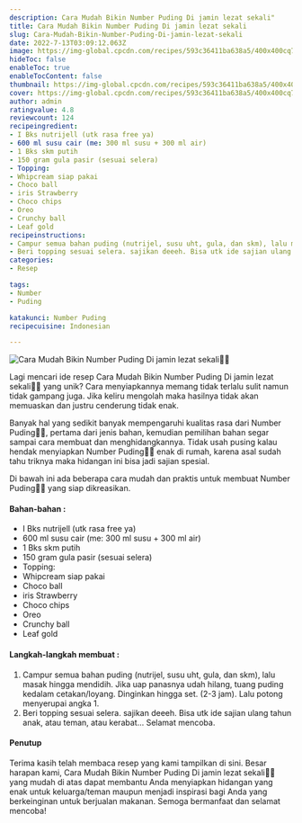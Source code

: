 ```yaml
---
description: Cara Mudah Bikin Number Puding Di jamin lezat sekali"
title: Cara Mudah Bikin Number Puding Di jamin lezat sekali
slug: Cara-Mudah-Bikin-Number-Puding-Di-jamin-lezat-sekali
date: 2022-7-13T03:09:12.063Z
image: https://img-global.cpcdn.com/recipes/593c36411ba638a5/400x400cq70/photo.jpg
hideToc: false
enableToc: true
enableTocContent: false
thumbnail: https://img-global.cpcdn.com/recipes/593c36411ba638a5/400x400cq70/photo.jpg
cover: https://img-global.cpcdn.com/recipes/593c36411ba638a5/400x400cq70/photo.jpg
author: admin
ratingvalue: 4.8
reviewcount: 124
recipeingredient:
- I Bks nutrijell (utk rasa free ya)
- 600 ml susu cair (me: 300 ml susu + 300 ml air)
- 1 Bks skm putih
- 150 gram gula pasir (sesuai selera)
- Topping:
- Whipcream siap pakai
- Choco ball
- iris Strawberry
- Choco chips
- Oreo
- Crunchy ball
- Leaf gold
recipeinstructions:
- Campur semua bahan puding (nutrijel, susu uht, gula, dan skm), lalu masak hingga mendidih. Jika uap panasnya udah hilang, tuang puding kedalam cetakan/loyang. Dinginkan hingga set. (2-3 jam). Lalu potong menyerupai angka 1.
- Beri topping sesuai selera. sajikan deeeh. Bisa utk ide sajian ulang tahun anak, atau teman, atau kerabat... Selamat mencoba.
categories:
- Resep

tags:
- Number
- Puding

katakunci: Number Puding
recipecuisine: Indonesian

---
```


![Cara Mudah Bikin Number Puding Di jamin lezat sekali👩‍🍳](https://img-global.cpcdn.com/recipes/593c36411ba638a5/400x400cq70/photo.jpg)

Lagi mencari ide resep Cara Mudah Bikin Number Puding Di jamin lezat sekali👩‍🍳 yang unik? Cara menyiapkannya memang tidak terlalu sulit namun tidak gampang juga. Jika keliru mengolah maka hasilnya tidak akan memuaskan dan justru cenderung tidak enak.

Banyak hal yang sedikit banyak mempengaruhi kualitas rasa dari Number Puding👩‍🍳, pertama dari jenis bahan, kemudian pemilihan bahan segar sampai cara membuat dan menghidangkannya. Tidak usah pusing kalau hendak menyiapkan Number Puding👩‍🍳 enak di rumah, karena asal sudah tahu triknya maka hidangan ini bisa jadi sajian spesial.

Di bawah ini ada beberapa cara mudah dan praktis untuk membuat Number Puding👩‍🍳 yang siap dikreasikan.

<!--inarticleads1-->

#### Bahan-bahan :

- I Bks nutrijell (utk rasa free ya)
- 600 ml susu cair (me: 300 ml susu + 300 ml air)
- 1 Bks skm putih
- 150 gram gula pasir (sesuai selera)
- Topping:
- Whipcream siap pakai
- Choco ball
- iris Strawberry
- Choco chips
- Oreo
- Crunchy ball
- Leaf gold

<!--inarticleads2-->

#### Langkah-langkah membuat :

1. Campur semua bahan puding (nutrijel, susu uht, gula, dan skm), lalu masak hingga mendidih. Jika uap panasnya udah hilang, tuang puding kedalam cetakan/loyang. Dinginkan hingga set. (2-3 jam). Lalu potong menyerupai angka 1.
1. Beri topping sesuai selera. sajikan deeeh. Bisa utk ide sajian ulang tahun anak, atau teman, atau kerabat... Selamat mencoba.

#### Penutup

Terima kasih telah membaca resep yang kami tampilkan di sini. Besar harapan kami, Cara Mudah Bikin Number Puding Di jamin lezat sekali👩‍🍳 yang mudah di atas dapat membantu Anda menyiapkan hidangan yang enak untuk keluarga/teman maupun menjadi inspirasi bagi Anda yang berkeinginan untuk berjualan makanan. Semoga bermanfaat dan selamat mencoba!